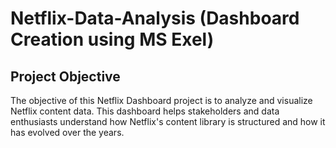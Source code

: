 # Netflix-Data-Analysis (Dashboard Creation using MS Exel)
## Project Objective
The objective of this Netflix Dashboard project is to analyze and visualize Netflix content data. This dashboard helps stakeholders and data enthusiasts understand how Netflix's content library is structured and how it has evolved over the years.
